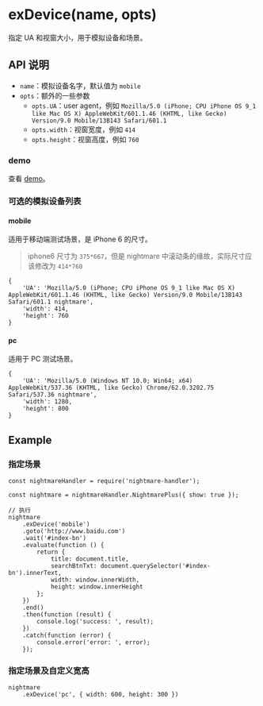 # exDevice(name, opts)

指定 UA 和视窗大小，用于模拟设备和场景。

## API 说明

- `name`：模拟设备名字，默认值为 `mobile`
- `opts`：额外的一些参数
  - `opts.UA`：user agent，例如 `Mozilla/5.0 (iPhone; CPU iPhone OS 9_1 like Mac OS X) AppleWebKit/601.1.46 (KHTML, like Gecko) Version/9.0 Mobile/13B143 Safari/601.1`
  - `opts.width`：视窗宽度，例如 `414`
  - `opts.height`：视窗高度，例如 `760`

### demo

查看 [demo](../demo/extend-exDevice)。

### 可选的模拟设备列表

#### mobile

适用于移动端测试场景，是 iPhone 6 的尺寸。

> iphone6 尺寸为 `375*667`，但是 nightmare 中滚动条的缘故，实际尺寸应该修改为 `414*760`

```
{
    'UA': 'Mozilla/5.0 (iPhone; CPU iPhone OS 9_1 like Mac OS X) AppleWebKit/601.1.46 (KHTML, like Gecko) Version/9.0 Mobile/13B143 Safari/601.1 nightmare',
    'width': 414,
    'height': 760
}
```

#### pc

适用于 PC 测试场景。

```
{
    'UA': 'Mozilla/5.0 (Windows NT 10.0; Win64; x64) AppleWebKit/537.36 (KHTML, like Gecko) Chrome/62.0.3202.75 Safari/537.36 nightmare',
    'width': 1280,
    'height': 800
}
```

## Example

### 指定场景

```
const nightmareHandler = require('nightmare-handler');

const nightmare = nightmareHandler.NightmarePlus({ show: true });

// 执行
nightmare
    .exDevice('mobile')
    .goto('http://www.baidu.com')
    .wait('#index-bn')
    .evaluate(function () {
        return {
            title: document.title,
            searchBtnTxt: document.querySelector('#index-bn').innerText,
            width: window.innerWidth,
            height: window.innerHeight
        };
    })
    .end()
    .then(function (result) {
        console.log('success: ', result);
    })
    .catch(function (error) {
        console.error('error: ', error);
    });
```

### 指定场景及自定义宽高

```
nightmare
    .exDevice('pc', { width: 600, height: 300 })
```
